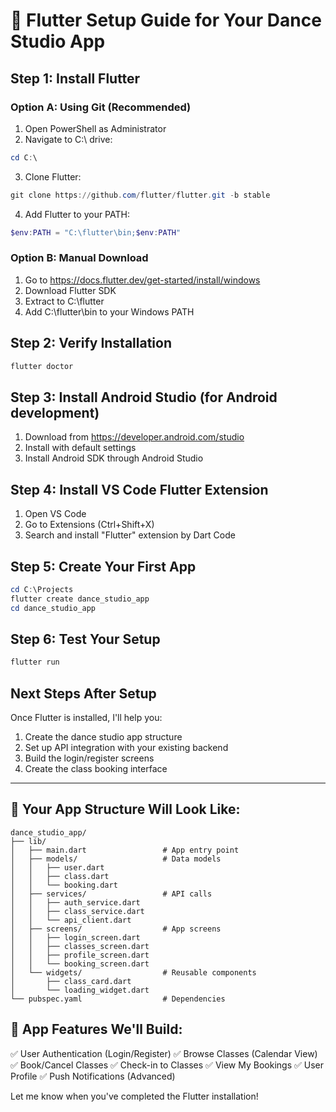 # 🚀 Flutter Setup Guide for Your Dance Studio App

## Step 1: Install Flutter

### Option A: Using Git (Recommended)
1. Open PowerShell as Administrator
2. Navigate to C:\ drive:
```powershell
cd C:\
```

3. Clone Flutter:
```powershell
git clone https://github.com/flutter/flutter.git -b stable
```

4. Add Flutter to your PATH:
```powershell
$env:PATH = "C:\flutter\bin;$env:PATH"
```

### Option B: Manual Download
1. Go to https://docs.flutter.dev/get-started/install/windows
2. Download Flutter SDK
3. Extract to C:\flutter
4. Add C:\flutter\bin to your Windows PATH

## Step 2: Verify Installation
```powershell
flutter doctor
```

## Step 3: Install Android Studio (for Android development)
1. Download from https://developer.android.com/studio
2. Install with default settings
3. Install Android SDK through Android Studio

## Step 4: Install VS Code Flutter Extension
1. Open VS Code
2. Go to Extensions (Ctrl+Shift+X)
3. Search and install "Flutter" extension by Dart Code

## Step 5: Create Your First App
```powershell
cd C:\Projects
flutter create dance_studio_app
cd dance_studio_app
```

## Step 6: Test Your Setup
```powershell
flutter run
```

## Next Steps After Setup
Once Flutter is installed, I'll help you:
1. Create the dance studio app structure
2. Set up API integration with your existing backend
3. Build the login/register screens
4. Create the class booking interface

---

## 📱 Your App Structure Will Look Like:
```
dance_studio_app/
├── lib/
│   ├── main.dart                 # App entry point
│   ├── models/                   # Data models
│   │   ├── user.dart
│   │   ├── class.dart
│   │   └── booking.dart
│   ├── services/                 # API calls
│   │   ├── auth_service.dart
│   │   ├── class_service.dart
│   │   └── api_client.dart
│   ├── screens/                  # App screens
│   │   ├── login_screen.dart
│   │   ├── classes_screen.dart
│   │   ├── profile_screen.dart
│   │   └── booking_screen.dart
│   └── widgets/                  # Reusable components
│       ├── class_card.dart
│       └── loading_widget.dart
└── pubspec.yaml                  # Dependencies
```

## 🎯 App Features We'll Build:
✅ User Authentication (Login/Register)
✅ Browse Classes (Calendar View)
✅ Book/Cancel Classes
✅ Check-in to Classes
✅ View My Bookings
✅ User Profile
✅ Push Notifications (Advanced)

Let me know when you've completed the Flutter installation!
